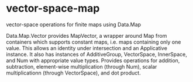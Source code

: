vector-space-map
================

vector-space operations for finite maps using Data.Map

Data.Map.Vector provides MapVector, a wrapper around Map from containers which supports constant maps, i.e. maps containing only one value.  This allows an identity under intersection and an Applicative instance.  It also has instances of AdditiveGroup, VectorSpace, InnerSpace, and Num with appropriate value types.  Provides operations for addition, subtraction, element-wise multiplication (through Num), scalar multiplicationn (through VectorSpace), and dot product.
